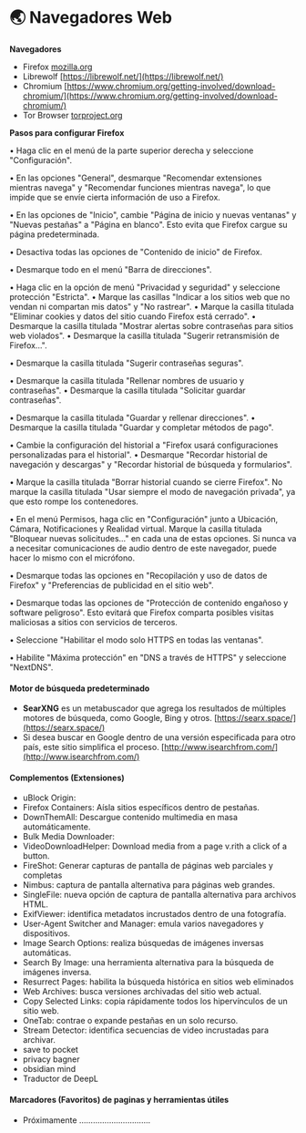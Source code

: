 # 🌏 Navegadores Web

**Navegadores**

* Firefox [mozilla.org](http://mozilla.org/)
* Librewolf [https://librewolf.net/](https://librewolf.net/)
* Chromium [https://www.chromium.org/getting-involved/download-chromium/](https://www.chromium.org/getting-involved/download-chromium/)
* Tor Browser [torproject.org](http://torproject.org/)

**Pasos para configurar Firefox**

• Haga clic en el menú de la parte superior derecha y seleccione "Configuración".

• En las opciones "General", desmarque "Recomendar extensiones mientras navega" y "Recomendar funciones mientras navega", lo que impide que se envíe cierta información de uso a Firefox.

• En las opciones de "Inicio", cambie "Página de inicio y nuevas ventanas" y "Nuevas pestañas" a "Página en blanco". Esto evita que Firefox cargue su página predeterminada.

• Desactiva todas las opciones de "Contenido de inicio" de Firefox.

• Desmarque todo en el menú "Barra de direcciones".

• Haga clic en la opción de menú "Privacidad y seguridad" y seleccione protección "Estricta". • Marque las casillas "Indicar a los sitios web que no vendan ni compartan mis datos" y "No rastrear". • Marque la casilla titulada "Eliminar cookies y datos del sitio cuando Firefox está cerrado". • Desmarque la casilla titulada "Mostrar alertas sobre contraseñas para sitios web violados". • Desmarque la casilla titulada "Sugerir retransmisión de Firefox...".

• Desmarque la casilla titulada "Sugerir contraseñas seguras".

• Desmarque la casilla titulada "Rellenar nombres de usuario y contraseñas". • Desmarque la casilla titulada "Solicitar guardar contraseñas".

• Desmarque la casilla titulada "Guardar y rellenar direcciones". • Desmarque la casilla titulada "Guardar y completar métodos de pago".

• Cambie la configuración del historial a "Firefox usará configuraciones personalizadas para el historial". • Desmarque "Recordar historial de navegación y descargas" y "Recordar historial de búsqueda y formularios".

• Marque la casilla titulada "Borrar historial cuando se cierre Firefox". No marque la casilla titulada "Usar siempre el modo de navegación privada", ya que esto rompe los contenedores.

• En el menú Permisos, haga clic en "Configuración" junto a Ubicación, Cámara, Notificaciones y Realidad virtual. Marque la casilla titulada "Bloquear nuevas solicitudes..." en cada una de estas opciones. Si nunca va a necesitar comunicaciones de audio dentro de este navegador, puede hacer lo mismo con el micrófono.

• Desmarque todas las opciones en "Recopilación y uso de datos de Firefox" y "Preferencias de publicidad en el sitio web".

• Desmarque todas las opciones de "Protección de contenido engañoso y software peligroso". Esto evitará que Firefox comparta posibles visitas maliciosas a sitios con servicios de terceros.

• Seleccione "Habilitar el modo solo HTTPS en todas las ventanas".

• Habilite "Máxima protección" en "DNS a través de HTTPS" y seleccione "NextDNS".

#### Motor de búsqueda predeterminado

* **SearXNG** es un metabuscador que agrega los resultados de múltiples motores de búsqueda, como Google, Bing y otros. [https://searx.space/](https://searx.space/)
* Si desea buscar en Google dentro de una versión especificada para otro país, este sitio simplifica el proceso. [http://www.isearchfrom.com/](http://www.isearchfrom.com/)

#### Complementos (Extensiones)

* uBlock Origin:
* Firefox Containers: Aísla sitios específicos dentro de pestañas.
* DownThemAll: Descargue contenido multimedia en masa automáticamente.
* Bulk Media Downloader:
* VideoDownloadHelper: Download media from a page v.rith a click of a button.
* FireShot: Generar capturas de pantalla de páginas web parciales y completas
* Nimbus: captura de pantalla alternativa para páginas web grandes.
* SingleFile: nueva opción de captura de pantalla alternativa para archivos HTML.
* ExifViewer: identifica metadatos incrustados dentro de una fotografía.
* User-Agent Switcher and Manager: emula varios navegadores y dispositivos.
* Image Search Options: realiza búsquedas de imágenes inversas automáticas.
* Search By Image: una herramienta alternativa para la búsqueda de imágenes inversa.
* Resurrect Pages: habilita la búsqueda histórica en sitios web eliminados
* Web Archives: busca versiones archivadas del sitio web actual.
* Copy Selected Links: copia rápidamente todos los hipervínculos de un sitio web.
* OneTab: contrae o expande pestañas en un solo recurso.
* Stream Detector: identifica secuencias de video incrustadas para archivar.
* save to pocket
* privacy bagner
* obsidian mind
* Traductor de DeepL

#### Marcadores (Favoritos) de paginas y herramientas útiles

* Próximamente ………………………….
